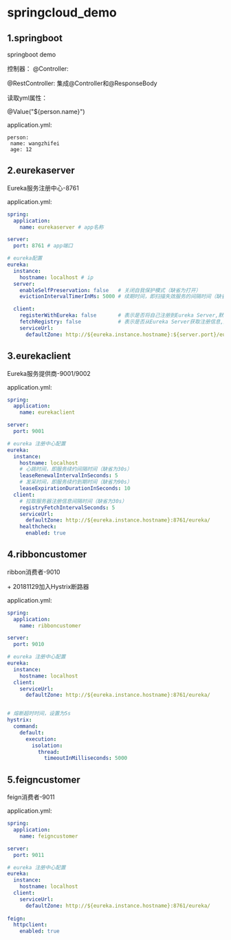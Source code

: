 # springcloud_demo

1.springboot
--------------------------------------
springboot demo

控制器：
@Controller:

@RestController: 集成@Controller和@ResponseBody

读取yml属性：

@Value("${person.name}")

application.yml:

```
person:
 name: wangzhifei
 age: 12
```
   
2.eurekaserver
--------------------------------------
Eureka服务注册中心-8761

application.yml:

```yml
spring:
  application:
    name: eurekaserver # app名称

server:
  port: 8761 # app端口

# eureka配置
eureka:
  instance:
    hostname: localhost # ip
  server:
    enableSelfPreservation: false   # 关闭自我保护模式（缺省为打开）
    evictionIntervalTimerInMs: 5000 # 续期时间，即扫描失效服务的间隔时间（缺省为60*1000ms）

  client:
    registerWithEureka: false       # 表示是否将自己注册到Eureka Server,默认为true
    fetchRegistry: false            # 表示是否从Eureka Server获取注册信息,默认为true
    serviceUrl:
      defaultZone: http://${eureka.instance.hostname}:${server.port}/eureka/  # 服务注册中心的地址
```   

3.eurekaclient
--------------------------------------
Eureka服务提供商-9001/9002

application.yml:

```yml
spring:
  application:
    name: eurekaclient

server:
  port: 9001

# eureka 注册中心配置
eureka:
  instance:
    hostname: localhost
    # 心跳时间，即服务续约间隔时间（缺省为30s）
    leaseRenewalIntervalInSeconds: 5
    # 发呆时间，即服务续约到期时间（缺省为90s）
    leaseExpirationDurationInSeconds: 10
  client:
    # 拉取服务器注册信息间隔时间（缺省为30s）
    registryFetchIntervalSeconds: 5
    serviceUrl:
      defaultZone: http://${eureka.instance.hostname}:8761/eureka/
    healthcheck:
      enabled: true


```
4.ribboncustomer
--------------------------------------
ribbon消费者-9010

\+ 20181129加入Hystrix断路器

application.yml:

```yml
spring:
  application:
    name: ribboncustomer

server:
  port: 9010

# eureka 注册中心配置
eureka:
  instance:
    hostname: localhost
  client:
    serviceUrl:
      defaultZone: http://${eureka.instance.hostname}:8761/eureka/


# 熔断超时时间，设置为5s
hystrix:
  command:
    default:
      execution:
        isolation:
          thread:
            timeoutInMilliseconds: 5000
```
5.feigncustomer
--------------------------------------
feign消费者-9011

application.yml:

```yml
spring:
  application:
    name: feigncustomer

server:
  port: 9011

# eureka 注册中心配置
eureka:
  instance:
    hostname: localhost
  client:
    serviceUrl:
      defaultZone: http://${eureka.instance.hostname}:8761/eureka/
      
feign:
  httpclient:
    enabled: true
```